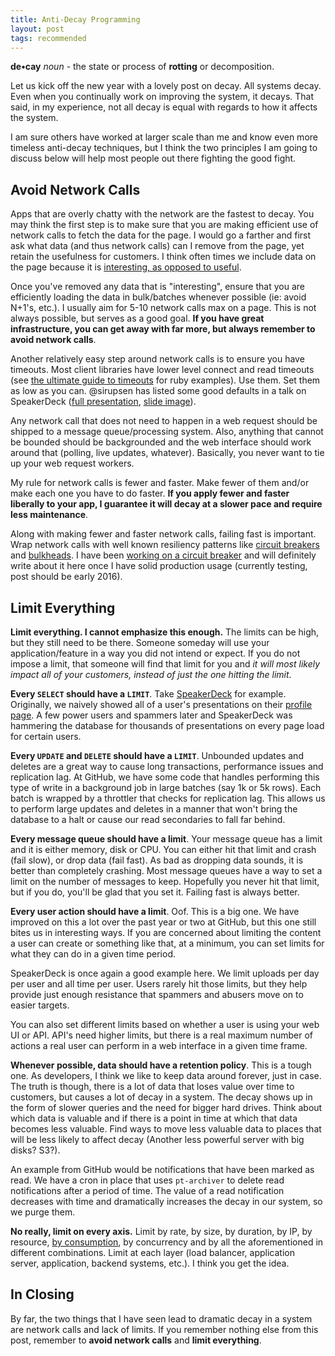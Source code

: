 ```yaml
---
title: Anti-Decay Programming
layout: post
tags: recommended
---
```


**de&bull;cay** *noun* - the state or process of **rotting** or decomposition.

Let us kick off the new year with a lovely post on decay. All systems decay. Even when you continually work on improving the system, it decays. That said, in my experience, not all decay is equal with regards to how it affects the system.

I am sure others have worked at larger scale than me and know even more timeless anti-decay techniques, but I think the two principles I am going to discuss below will help most people out there fighting the good fight.

## Avoid Network Calls

Apps that are overly chatty with the network are the fastest to decay. You may think the first step is to make sure that you are making efficient use of network calls to fetch the data for the page. I would go a farther and first ask what data (and thus network calls) can I remove from the page, yet retain the usefulness for customers. I think often times we include data on the page because it is [interesting, as opposed to useful](http://orderedlist.com/blog/dont-be-interesting/).

Once you've removed any data that is "interesting", ensure that you are efficiently loading the data in bulk/batches whenever possible (ie: avoid N+1's, etc.). I usually aim for 5-10 network calls max on a page. This is not always possible, but serves as a good goal. **If you have great infrastructure, you can get away with far more, but always remember to avoid network calls**.

Another relatively easy step around network calls is to ensure you have timeouts. Most client libraries have lower level connect and read timeouts (see [the ultimate guide to timeouts](https://github.com/ankane/the-ultimate-guide-to-ruby-timeouts) for ruby examples). Use them. Set them as low as you can. @sirupsen has listed some good defaults in a talk on SpeakerDeck ([full presentation](https://speakerdeck.com/sirupsen/euruko-2015-super-reliable-software?slide=46), [slide image](https://speakerd.s3.amazonaws.com/presentations/dc728d71777a4fc3b0d0c5ea28dbc28d/slide_45.jpg)).

Any network call that does not need to happen in a web request should be shipped to a message queue/processing system. Also, anything that cannot be bounded should be backgrounded and the web interface should work around that (polling, live updates, whatever). Basically, you never want to tie up your web request workers.

My rule for network calls is fewer and faster. Make fewer of them and/or make each one you have to do faster. **If you apply fewer and faster liberally to your app, I guarantee it will decay at a slower pace and require less maintenance**.

Along with making fewer and faster network calls, failing fast is important. Wrap network calls with well known resiliency patterns like [circuit breakers](http://martinfowler.com/bliki/CircuitBreaker.html) and [bulkheads](https://johnragan.wordpress.com/2009/12/08/release-it-stability-patterns-and-best-practices/). I have been [working on a circuit breaker](https://github.com/jnunemaker/resilient) and will definitely write about it here once I have solid production usage (currently testing, post should be early 2016).

## Limit Everything

**Limit everything. I cannot emphasize this enough.** The limits can be high, but they still need to be there. Someone someday will use your application/feature in a way you did not intend or expect. If you do not impose a limit, that someone will find that limit for you and _it will most likely impact all of your customers, instead of just the one hitting the limit_.

**Every `SELECT` should have a `LIMIT`**. Take [SpeakerDeck](https://speakerdeck.com) for example. Originally, we naively showed all of a user's presentations on their [profile page](https://speakerdeck.com/jnunemaker). A few power users and spammers later and SpeakerDeck was hammering the database for thousands of presentations on every page load for certain users.

**Every `UPDATE` and `DELETE` should have a `LIMIT`**. Unbounded updates and deletes are a great way to cause long transactions, performance issues and replication lag. At GitHub, we have some code that handles performing this type of write in a background job in large batches (say 1k or 5k rows). Each batch is wrapped by a throttler that checks for replication lag. This allows us to perform large updates and deletes in a manner that won't bring the database to a halt or cause our read secondaries to fall far behind.

**Every message queue should have a limit**. Your message queue has a limit and it is either memory, disk or CPU. You can either hit that limit and crash (fail slow), or drop data (fail fast). As bad as dropping data sounds, it is better than completely crashing. Most message queues have a way to set a limit on the number of messages to keep. Hopefully you never hit that limit, but if you do, you'll be glad that you set it. Failing fast is always better.

**Every user action should have a limit**. Oof. This is a big one. We have improved on this a lot over the past year or two at GitHub, but this one still bites us in interesting ways. If you are concerned about limiting the content a user can create or something like that, at a minimum, you can set limits for what they can do in a given time period.

SpeakerDeck is once again a good example here. We limit uploads per day per user and all time per user. Users rarely hit those limits, but they help provide just enough resistance that spammers and abusers move on to easier targets.

You can also set different limits based on whether a user is using your web UI or API. API's need higher limits, but there is a real maximum number of actions a real user can perform in a web interface in a given time frame.

**Whenever possible, data should have a retention policy**. This is a tough one. As developers, I think we like to keep data around forever, just in case. The truth is though, there is a lot of data that loses value over time to customers, but causes a lot of decay in a system. The decay shows up in the form of slower queries and the need for bigger hard drives. Think about which data is valuable and if there is a point in time at which that data becomes less valuable. Find ways to move less valuable data to places that will be less likely to affect decay (Another less powerful server with big disks? S3?).

An example from GitHub would be notifications that have been marked as read. We have a cron in place that uses `pt-archiver` to delete read notifications after a period of time. The value of a read notification decreases with time and dramatically increases the decay in our system, so we purge them.

**No really, limit on every axis.** Limit by rate, by size, by duration, by IP, by resource, [by consumption](http://johnnunemaker.com/all-requests-are-not-equal/), by concurrency and by all the aforementioned in different combinations. Limit at each layer (load balancer, application server, application, backend systems, etc.). I think you get the idea.

## In Closing

By far, the two things that I have seen lead to dramatic decay in a system are network calls and lack of limits. If you remember nothing else from this post, remember to **avoid network calls** and **limit everything**.
